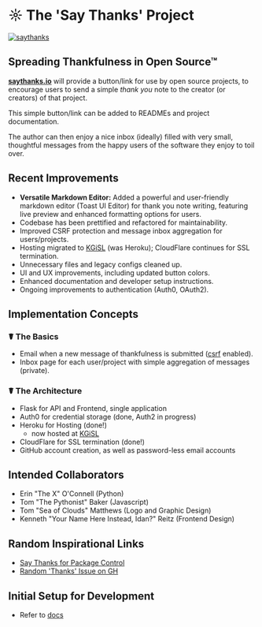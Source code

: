 # ☼ The 'Say Thanks' Project

[![saythanks](https://img.shields.io/badge/say-thanks-modal.svg)](https://saythanks.io/to/lifebalance)

## Spreading Thankfulness in Open Source™

[**saythanks.io**](https://saythanks.io/) will provide a button/link for use by open source projects, to encourage users to send a simple _thank you_ note to the creator (or creators) of that project.

This simple button/link can be added to READMEs and project documentation.

The author can then enjoy a nice inbox (ideally) filled with very small, thoughtful messages from the happy users of the software they enjoy to toil over.

## Recent Improvements

- **Versatile Markdown Editor:** Added a powerful and user-friendly markdown editor (Toast UI Editor) for thank you note writing, featuring live preview and enhanced formatting options for users.
- Codebase has been prettified and refactored for maintainability.
- Improved CSRF protection and message inbox aggregation for users/projects.
- Hosting migrated to [KGiSL](https://www.kgisl.com) (was Heroku); CloudFlare continues for SSL termination.
- Unnecessary files and legacy configs cleaned up.
- UI and UX improvements, including updated button colors.
- Enhanced documentation and developer setup instructions.
- Ongoing improvements to authentication (Auth0, OAuth2).

## Implementation Concepts

### ☤ The Basics

- Email when a new message of thankfulness is submitted ([csrf](https://en.wikipedia.org/wiki/Cross-site_request_forgery) enabled).
- Inbox page for each user/project with simple aggregation of messages (private).

### ☤ The Architecture

- Flask for API and Frontend, single application
- Auth0 for credential storage (done, Auth2 in progress)
- Heroku for Hosting (done!)
  - now hosted at [KGiSL](https://www.kgisl.com)
- CloudFlare for SSL termination (done!)
- GitHub account creation, as well as password-less email accounts

## Intended Collaborators

- Erin "The X" O'Connell (Python)
- Tom "The Pythonist" Baker (Javascript)
- Tom "Sea of Clouds" Matthews (Logo and Graphic Design)
- Kenneth "Your Name Here Instead, Idan?" Reitz (Frontend Design)

## Random Inspirational Links

- [Say Thanks for Package Control](https://packagecontrol.io/say_thanks)
- [Random 'Thanks' Issue on GH](https://github.com/foxmask/wallabag_api/issues/1)

## Initial Setup for Development

- Refer to [docs](/docs/README.md)
